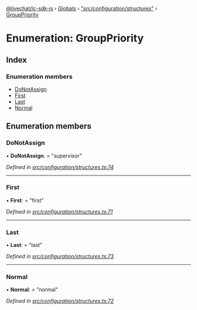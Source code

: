[@livechat/lc-sdk-js](../README.md) › [Globals](../globals.md) › ["src/configuration/structures"](../modules/_src_configuration_structures_.md) › [GroupPriority](_src_configuration_structures_.grouppriority.md)

# Enumeration: GroupPriority

## Index

### Enumeration members

* [DoNotAssign](_src_configuration_structures_.grouppriority.md#donotassign)
* [First](_src_configuration_structures_.grouppriority.md#first)
* [Last](_src_configuration_structures_.grouppriority.md#last)
* [Normal](_src_configuration_structures_.grouppriority.md#normal)

## Enumeration members

###  DoNotAssign

• **DoNotAssign**: = "supervisor"

*Defined in [src/configuration/structures.ts:74](https://github.com/livechat/lc-sdk-js/blob/9364105/src/configuration/structures.ts#L74)*

___

###  First

• **First**: = "first"

*Defined in [src/configuration/structures.ts:71](https://github.com/livechat/lc-sdk-js/blob/9364105/src/configuration/structures.ts#L71)*

___

###  Last

• **Last**: = "last"

*Defined in [src/configuration/structures.ts:73](https://github.com/livechat/lc-sdk-js/blob/9364105/src/configuration/structures.ts#L73)*

___

###  Normal

• **Normal**: = "normal"

*Defined in [src/configuration/structures.ts:72](https://github.com/livechat/lc-sdk-js/blob/9364105/src/configuration/structures.ts#L72)*
